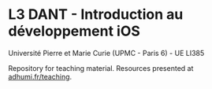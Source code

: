 # L3 DANT - Introduction au développement iOS

Université Pierre et Marie Curie (UPMC - Paris 6) - UE LI385

Repository for teaching material. Resources presented at [adhumi.fr/teaching](http://adhumi.fr/teaching).
